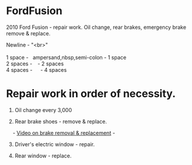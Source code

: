 # FordFusion
2010 Ford Fusion - repair work. Oil change, rear brakes, emergency brake remove &amp; replace.

Newline - "&lt;br&gt;"<br>
<br>
1 space  - &nbsp; ampersand,nbsp,semi-colon - 1 space<br>
2 spaces - &ensp; - 2 spaces<br>
4 spaces - &emsp; - 4 spaces<br>

# Repair work in order of necessity.
  1. Oil change every 3,000

  2. Rear brake shoes - remove & replace.

&emsp; - [Video on brake removal & replacement](https://www.youtube.com/watch?v=cikKzEFv_fs)
    - 
    

  3. Driver's electric window - repair.

  4. Rear window - replace.
